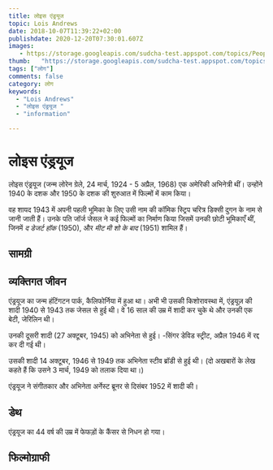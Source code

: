 ```yaml
---
title: लोइस एंड्रयूज 
topic: Lois Andrews
date: 2018-10-07T11:39:22+02:00
publishdate: 2020-12-20T07:30:01.607Z
images: 
   - https://storage.googleapis.com/sudcha-test.appspot.com/topics/People/lois_andrews/1.jpeg
thumb:   "https://storage.googleapis.com/sudcha-test.appspot.com/topics/People/lois_andrews/thumb.jpeg"
tags: ["लोग"]
comments: false
category: लोग
keywords: 
  - "Lois Andrews"
  - "लोइस एंड्रयूज "
  - "information"

---
```

<h1> लोइस एंड्रयूज </h1> <p> लोइस एंड्रयूज (जन्म लोरेन ग्रेले, 24 मार्च, 1924 - 5 अप्रैल, 1968) एक अमेरिकी अभिनेत्री थीं। उन्होंने 1940 के दशक और 1950 के दशक की शुरुआत में फिल्मों में काम किया। </p> <p> वह शायद 1943 में अपनी पहली भूमिका के लिए उसी नाम की कॉमिक स्ट्रिप चरित्र डिक्सी दुगन के नाम से जानी जाती हैं। उनके पति जॉर्ज जेसल ने कई फिल्मों का निर्माण किया जिसमें उनकी छोटी भूमिकाएँ थीं, जिनमें <i> द डेजर्ट हॉक </i> (1950), और <i> मीट मी शो के बाद </i> (1951) शामिल हैं। </p> <h2> सामग्री </h2> <h2> व्यक्तिगत जीवन </h2> <p> एंड्रयूज का जन्म हंटिंगटन पार्क, कैलिफोर्निया में हुआ था। अभी भी उसकी किशोरावस्था में, एंड्रयूज़ की शादी 1940 से 1943 तक जेसल से हुई थी। वे 16 साल की उम्र में शादी कर चुके थे और उनकी एक बेटी, जेरिलिन थी। </p> <p> उनकी दूसरी शादी (27 अक्टूबर, 1945) को अभिनेता से हुई। -सिंगर डेविड स्ट्रीट, अप्रैल 1946 में रद्द कर दी गई थी। </p> <p> उसकी शादी 14 अक्टूबर, 1946 से 1949 तक अभिनेता स्टीव ब्रॉडी से हुई थी। (दो अखबारों के लेख कहते हैं कि उसने 3 मार्च, 1949 को तलाक दिया था।) </p> <p> एंड्रयूज ने संगीतकार और अभिनेता अर्नेस्ट ब्रूनर से दिसंबर 1952 में शादी की। </p> <h2> डेथ </h2> <p> एंड्रयूज का 44 वर्ष की उम्र में फेफड़ों के कैंसर से निधन हो गया। </p> <h2 > फिल्मोग्राफी </h2> 